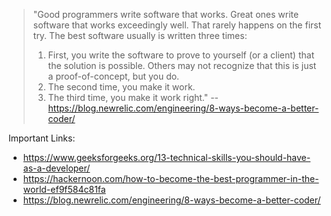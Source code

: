 
>"Good programmers write software that works. Great ones write software that works exceedingly well. That rarely happens on the first try. The best software usually is written three times:
>1. First, you write the software to prove to yourself (or a client) that the solution is possible. Others may not recognize that this is just a proof-of-concept, but you do.
>2. The second time, you make it work.
>3. The third time, you make it work right." -- https://blog.newrelic.com/engineering/8-ways-become-a-better-coder/

Important Links:
- https://www.geeksforgeeks.org/13-technical-skills-you-should-have-as-a-developer/
- https://hackernoon.com/how-to-become-the-best-programmer-in-the-world-ef9f584c81fa
- https://blog.newrelic.com/engineering/8-ways-become-a-better-coder/
